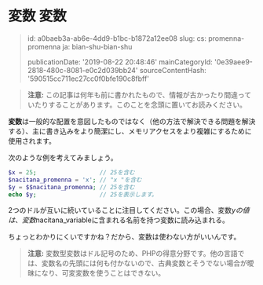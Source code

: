 変数 変数
=====

> id: a0baeb3a-ab6e-4dd9-b1bc-b1872a12ee08
> slug:
> 	cs: promenna-promenna
> 	ja: bian-shu-bian-shu
> 
> publicationDate: '2019-08-22 20:48:46'
> mainCategoryId: '0e39aee9-2818-480c-8081-e0c2d039bb24'
> sourceContentHash: '590515cc711ec27cc0f0bfe190c8fbff'

> **注意:** この記事は何年も前に書かれたもので、情報が古かったり間違っていたりすることがあります。このことを念頭に置いてお読みください。

**変数**は一般的な配置を意図したものではなく（他の方法で解決できる問題を解決する）、主に書き込みをより簡潔にし、メモリアクセスをより複雑にするために使用されます。

次のような例を考えてみましょう。

```php
$x = 25;                  // 25を含む
$nacitana_promenna = 'x'; // "x "を含む
$y = $$nacitana_promenna; // 25を含む
echo $y;                  // 25を表示します。
```

2つのドルが互いに続いていることに注目してください。この場合、変数$yの値は、変数$nacitana_variableに含まれる名前を持つ変数に読み込まれる。

ちょっとわかりにくいですかね？だから、変数は使わない方がいいんです。
> **注意:** 変数型変数はドル記号のため、PHPの得意分野です。他の言語では、変数名の先頭には何も付かないので、古典変数とそうでない場合が曖昧になり、可変変数を使うことはできない。
